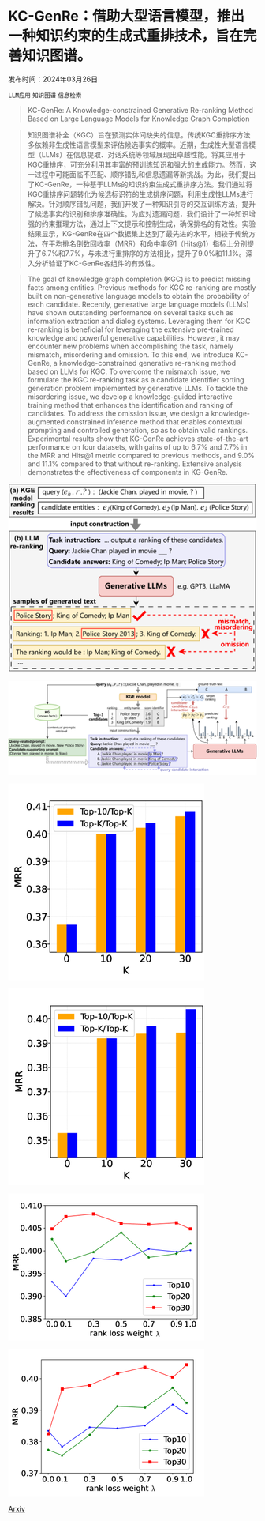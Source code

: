 # KC-GenRe：借助大型语言模型，推出一种知识约束的生成式重排技术，旨在完善知识图谱。

发布时间：2024年03月26日

`LLM应用` `知识图谱` `信息检索`

> KC-GenRe: A Knowledge-constrained Generative Re-ranking Method Based on Large Language Models for Knowledge Graph Completion

> 知识图谱补全（KGC）旨在预测实体间缺失的信息。传统KGC重排序方法多依赖非生成性语言模型来评估候选事实的概率。近期，生成性大型语言模型（LLMs）在信息提取、对话系统等领域展现出卓越性能。将其应用于KGC重排序，可充分利用其丰富的预训练知识和强大的生成能力。然而，这一过程中可能面临不匹配、顺序错乱和信息遗漏等新挑战。为此，我们提出了KC-GenRe，一种基于LLMs的知识约束生成式重排序方法。我们通过将KGC重排序问题转化为候选标识符的生成排序问题，利用生成性LLMs进行解决。针对顺序错乱问题，我们开发了一种知识引导的交互训练方法，提升了候选事实的识别和排序准确性。为应对遗漏问题，我们设计了一种知识增强的约束推理方法，通过上下文提示和控制生成，确保排名的有效性。实验结果显示，KG-GenRe在四个数据集上达到了最先进的水平，相较于传统方法，在平均排名倒数回收率（MRR）和命中率@1（Hits@1）指标上分别提升了6.7%和7.7%，与未进行重排序的方法相比，提升了9.0%和11.1%。深入分析验证了KC-GenRe各组件的有效性。

> The goal of knowledge graph completion (KGC) is to predict missing facts among entities. Previous methods for KGC re-ranking are mostly built on non-generative language models to obtain the probability of each candidate. Recently, generative large language models (LLMs) have shown outstanding performance on several tasks such as information extraction and dialog systems. Leveraging them for KGC re-ranking is beneficial for leveraging the extensive pre-trained knowledge and powerful generative capabilities. However, it may encounter new problems when accomplishing the task, namely mismatch, misordering and omission. To this end, we introduce KC-GenRe, a knowledge-constrained generative re-ranking method based on LLMs for KGC. To overcome the mismatch issue, we formulate the KGC re-ranking task as a candidate identifier sorting generation problem implemented by generative LLMs. To tackle the misordering issue, we develop a knowledge-guided interactive training method that enhances the identification and ranking of candidates. To address the omission issue, we design a knowledge-augmented constrained inference method that enables contextual prompting and controlled generation, so as to obtain valid rankings. Experimental results show that KG-GenRe achieves state-of-the-art performance on four datasets, with gains of up to 6.7% and 7.7% in the MRR and Hits@1 metric compared to previous methods, and 9.0% and 11.1% compared to that without re-ranking. Extensive analysis demonstrates the effectiveness of components in KG-GenRe.

![KC-GenRe：借助大型语言模型，推出一种知识约束的生成式重排技术，旨在完善知识图谱。](../../../paper_images/2403.17532/x1.png)

![KC-GenRe：借助大型语言模型，推出一种知识约束的生成式重排技术，旨在完善知识图谱。](../../../paper_images/2403.17532/x2.png)

![KC-GenRe：借助大型语言模型，推出一种知识约束的生成式重排技术，旨在完善知识图谱。](../../../paper_images/2403.17532/x3.png)

![KC-GenRe：借助大型语言模型，推出一种知识约束的生成式重排技术，旨在完善知识图谱。](../../../paper_images/2403.17532/x4.png)

![KC-GenRe：借助大型语言模型，推出一种知识约束的生成式重排技术，旨在完善知识图谱。](../../../paper_images/2403.17532/x5.png)

![KC-GenRe：借助大型语言模型，推出一种知识约束的生成式重排技术，旨在完善知识图谱。](../../../paper_images/2403.17532/x6.png)

[Arxiv](https://arxiv.org/abs/2403.17532)